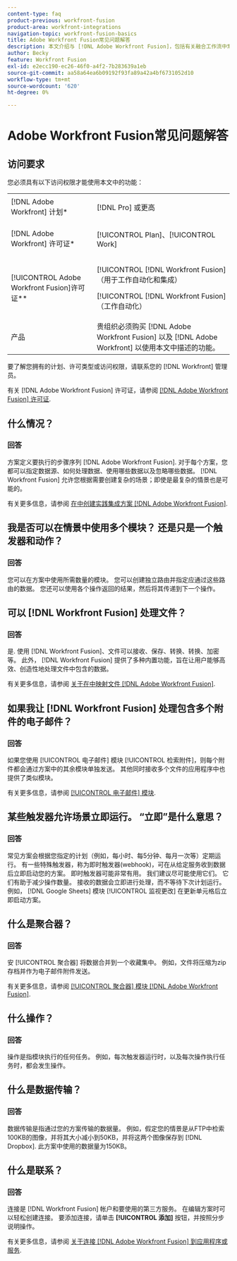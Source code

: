 ```yaml
---
content-type: faq
product-previous: workfront-fusion
product-area: workfront-integrations
navigation-topic: workfront-fusion-basics
title: Adobe Workfront Fusion常见问题解答
description: 本文介绍与 [!DNL Adobe Workfront Fusion]，包括有关融合工作流中常用对象的信息
author: Becky
feature: Workfront Fusion
exl-id: e2ecc190-ec26-46f0-a4f2-7b283639a1eb
source-git-commit: aa58a64ea6b09192f93fa89a42a4bf6731052d10
workflow-type: tm+mt
source-wordcount: '620'
ht-degree: 0%

---
```


# Adobe Workfront Fusion常见问题解答

## 访问要求

您必须具有以下访问权限才能使用本文中的功能：

<table style="table-layout:auto"> 
 <col> 
 <col> 
 <tbody> 
  <tr> 
    <td role="rowheader">[!DNL Adobe Workfront] 计划*</td> 
   <td> <p>[!DNL Pro] 或更高</p> </td> 
  </tr> 
  <tr data-mc-conditions=""> 
   <td role="rowheader">[!DNL Adobe Workfront] 许可证*</td> 
   <td> <p>[!UICONTROL Plan]、[!UICONTROL Work]</p> </td> 
  </tr> 
  <tr> 
   <td role="rowheader">[!UICONTROL Adobe Workfront Fusion]许可证**</td> 
   <td> <p>[!UICONTROL [!DNL Workfront Fusion] （用于工作自动化和集成） </p> <p>[!UICONTROL [!DNL Workfront Fusion] （工作自动化）</p>  </td> 
  </tr> 
  <tr> 
   <td role="rowheader">产品</td> 
   <td>贵组织必须购买 [!DNL Adobe Workfront Fusion] 以及 [!DNL Adobe Workfront] 以使用本文中描述的功能。</td> 
  </tr> 
 </tbody> 
</table>

要了解您拥有的计划、许可类型或访问权限，请联系您的 [!DNL Workfront] 管理员。

有关 [!DNL Adobe Workfront Fusion] 许可证，请参阅 [[!DNL Adobe Workfront Fusion] 许可证](../../workfront-fusion/get-started/license-automation-vs-integration.md).

## 什么情况？

### 回答

方案定义要执行的步骤序列 [!DNL Adobe Workfront Fusion]. 对于每个方案，您都可以指定数据源、如何处理数据、使用哪些数据以及忽略哪些数据。 [!DNL Workfront Fusion] 允许您根据需要创建复杂的场景；即使是最复杂的情景也是可能的。

有关更多信息，请参阅 [在中创建实践集成方案 [!DNL Adobe Workfront Fusion]](../../workfront-fusion/get-started/create-a-practice-scenario.md).

## 我是否可以在情景中使用多个模块？ 还是只是一个触发器和动作？

### 回答

您可以在方案中使用所需数量的模块。 您可以创建独立路由并指定应通过这些路由的数据。 您还可以使用各个操作返回的结果，然后将其传递到下一个操作。

## 可以 [!DNL Workfront Fusion] 处理文件？

### 回答

是. 使用 [!DNL Workfront Fusion]、文件可以接收、保存、转换、转换、加密等。 此外， [!DNL Workfront Fusion] 提供了多种内置功能，旨在让用户能够高效、创造性地处理文件中包含的数据。

有关更多信息，请参阅 [关于在中映射文件 [!DNL Adobe Workfront Fusion]](../../workfront-fusion/mapping/about-mapping-files.md).

## 如果我让 [!DNL Workfront Fusion] 处理包含多个附件的电子邮件？

### 回答

如果您使用 [!UICONTROL 电子邮件] 模块 [!UICONTROL 检索附件]，则每个附件都会通过方案中的其余模块单独发送。 其他同时接收多个文件的应用程序中也提供了类似模块。

有关更多信息，请参阅 [[!UICONTROL 电子邮件] 模块](../../workfront-fusion/apps-and-their-modules/email-modules.md).

## 某些触发器允许场景立即运行。 “立即”是什么意思？

### 回答

常见方案会根据您指定的计划（例如，每小时、每5分钟、每月一次等）定期运行。 有一些特殊触发器，称为即时触发器(webhook)，可在从给定服务收到数据后立即启动您的方案。 即时触发器可能非常有用。 我们建议尽可能使用它们。 它们有助于减少操作数量。 接收的数据会立即进行处理，而不等待下次计划运行。 例如， [!DNL Google Sheets] 模块 [!UICONTROL 监视更改] 在更新单元格后立即启动方案。

## 什么是聚合器？

### 回答

安 [!UICONTROL 聚合器] 将数据合并到一个收藏集中。 例如，文件将压缩为zip存档并作为电子邮件附件发送。

有关更多信息，请参阅 [[!UICONTROL 聚合器] 模块 [!DNL Adobe Workfront Fusion]](../../workfront-fusion/modules/aggregator-module.md).

## 什么操作？

### 回答

操作是指模块执行的任何任务。 例如，每次触发器运行时，以及每次操作执行任务时，都会发生操作。

## 什么是数据传输？

### 回答

数据传输是指通过您的方案传输的数据量。 例如，假定您的情景是从FTP中检索100KB的图像，并将其大小减小到50KB，并将这两个图像保存到 [!DNL Dropbox]. 此方案中使用的数据量为150KB。

## 什么是联系？

### 回答

连接是 [!DNL Workfront Fusion] 帐户和要使用的第三方服务。 在编辑方案时可以轻松创建连接。 要添加连接，请单击 **[!UICONTROL 添加]** 按钮，并按照分步说明操作。

有关更多信息，请参阅 [关于连接 [!DNL Adobe Workfront Fusion] 到应用程序或服务](../../workfront-fusion/connections/about-connecting-wf-fusion-to-app-or-service.md).
